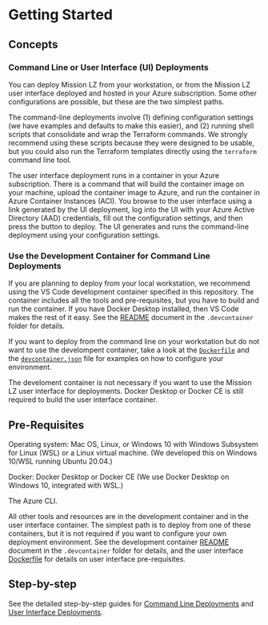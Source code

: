 # Getting Started

## Concepts

### Command Line or User Interface (UI) Deployments

You can deploy Mission LZ from your workstation, or from the Mission LZ user interface deployed and hosted in your Azure subscription. Some other configurations are possible, but these are the two simplest paths.

The command-line deployments involve (1) defining configuration settings (we have examples and defaults to make this easier), and (2) running shell scripts that consolidate and wrap the Terraform commands. We strongly recommend using these scripts because they were designed to be usable, but you could also run the Terraform templates directly using the `terraform` command line tool.

The user interface deployment runs in a container in your Azure subscription. There is a command that will build the container image on your machine, upload the container image to Azure, and run the container in Azure Container Instances (ACI). You browse to the user interface using a link generated by the UI deployment, log into the UI with your Azure Active Directory (AAD) credentials, fill out the configuration settings, and then press the button to deploy. The UI generates and runs the command-line deployment using your configuration settings.

### Use the Development Container for Command Line Deployments

If you are planning to deploy from your local workstation, we recommend using the VS Code development container specified in this repository. The container includes all the tools and pre-requisites, but you have to build and run the container. If you have Docker Desktop installed, then VS Code makes the rest of it easy. See the [README](.devcontainer/README.md) document in the `.devcontainer` folder for details.

If you want to deploy from the command line on your workstation but do not want to use the develompent container, take a look at the [`Dockerfile`](.devcontainer/Dockerfile) and the [`devcontainer.json`](.devcontainer/Dockerfile) file for examples on how to configure your environment.

The develoment container is not necessary if you want to use the Mission LZ user interface for deployments. Docker Desktop or Docker CE is still required to build the user interface container.

## Pre-Requisites

Operating system: Mac OS, Linux, or Windows 10 with Windows Subsystem for Linux (WSL) or a Linux virtual machine. (We developed this on Windows 10/WSL running Ubuntu 20.04.)

Docker: Docker Desktop or Docker CE (We use Docker Desktop on Windows 10, integrated with WSL.)

The Azure CLI.

All other tools and resources are in the development container and in the user interface container. The simplest path is to deploy from one of these containers, but it is not required if you want to configure your own deployment environment. See the development container [README](.devcontainer/README.md) document in the `.devcontainer` folder for details, and the user interface [Dockerfile](../Dockerfile) for details on user interface pre-requisites.

## Step-by-step

See the detailed step-by-step guides for [Command Line Deployments](command-line-deployment.md) and [User Interface Deployments](ui-deployment.md).
